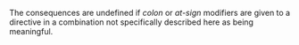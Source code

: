  

The consequences are undefined if *colon* or *at-sign* modifiers are given to a directive in a combination not specifically described here as being meaningful. 



 

 

